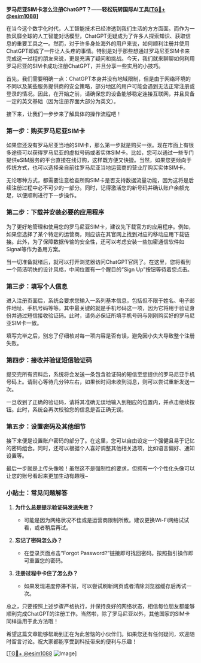 **罗马尼亚SIM卡怎么注册ChatGPT？——轻松玩转国际AI工具[[TG💪+ @esim1088](https://t.me/s/esim1088)]**

在当今这个数字化时代，人工智能技术已经渗透到我们生活的方方面面。而作为一款风靡全球的人工智能对话模型，ChatGPT无疑成为了许多人探索知识、获取信息的重要工具之一。然而，对于许多身处海外的用户来说，如何顺利注册并使用ChatGPT却成了一件让人头疼的事情。特别是对于那些想通过罗马尼亚SIM卡来完成这一过程的朋友来说，更是充满了疑问和挑战。今天，我们就来聊聊如何利用罗马尼亚的SIM卡成功注册ChatGPT，并且分享一些实用的小技巧。

首先，我们需要明确一点：ChatGPT本身并没有地域限制，但是由于网络环境的不同以及某些服务提供商的安全策略，部分地区的用户可能会遇到无法正常注册或登录的情况。因此，在开始之前，请确保您的设备能够稳定连接互联网，并且具备一定的英文基础（因为注册界面大部分为英文）。

接下来，让我们一步步来了解具体的操作流程吧！

### 第一步：购买罗马尼亚SIM卡

如果您还没有罗马尼亚当地的SIM卡，那么第一步就是购买一张。现在市面上有很多途径可以获得罗马尼亚的虚拟号码或者实体SIM卡。比如，您可以通过一些专门提供eSIM服务的平台直接在线订购，这样既方便又快捷。当然，如果您更倾向于传统方式，也可以选择亲自前往罗马尼亚当地运营商的营业厅购买实体SIM卡。

无论哪种方式，都需要注意检查所购SIM卡是否支持数据流量功能，因为这将是后续注册过程中必不可少的一部分。同时，记得激活您的新号码并确认账户余额充足，以便顺利进行下一步操作。

### 第二步：下载并安装必要的应用程序

为了更好地管理和使用您的罗马尼亚SIM卡，建议先下载官方的应用程序。例如，如果您选择了某个特定的运营商，则应该在其官网上找到对应的移动应用下载链接。此外，为了保障数据传输的安全性，还可以考虑安装一些加密通信软件如Signal等作为备用方案。

当一切准备就绪后，就可以打开浏览器访问ChatGPT官网了。在这里，您将看到一个简洁明快的设计风格，中间位置有一个醒目的“Sign Up”按钮等待着您点击。

### 第三步：填写个人信息

进入注册页面后，系统会要求您输入一系列基本信息，包括但不限于姓名、电子邮件地址、手机号码等等。其中最关键的就是手机号码这一项，因为它将用于验证身份并通过短信接收验证码。此时，请务必保证所填手机号码与刚刚购买好的罗马尼亚SIM卡一致。

填写完毕之后，别忘了仔细核对每一项内容是否有误，避免因小失大导致整个注册失败。

### 第四步：接收并验证短信验证码

提交完所有资料后，系统将会发送一条包含验证码的短信至您提供的罗马尼亚手机号码上。请耐心等待几分钟左右，如果长时间未收到消息，则可以尝试重新发送一次。

一旦收到了正确的验证码，请将其准确无误地输入到相应的位置内，并点击继续按钮。此时，系统会再次校验您的信息是否正确无误。

### 第五步：设置密码及其他细节

接下来便是设置账户密码的部分了。在这里，您可以自由设定一个强健且易于记忆的密码组合。同时，还可以根据个人喜好调整其他相关选项，比如语言偏好、通知设置等。

最后一步就是上传头像啦！虽然这不是强制性的要求，但拥有一个个性化头像可以让您的账号看起来更加生动有趣哦~

### 小贴士：常见问题解答

1. **为什么总是提示验证码发送失败？**
   - 可能是因为网络状况不佳或是运营商限制所致。建议更换Wi-Fi网络试试看，或者稍后再试。

2. **忘记了密码怎么办？**
   - 在登录页面点击“Forgot Password?”链接即可找回密码。按照指引操作即可重置您的密码。

3. **注册过程中卡住了怎么办？**
   - 如果发现进度停滞不前，可以尝试刷新网页或者清除浏览器缓存后再试一次。

总之，只要按照上述步骤严格执行，并保持良好的网络状态，相信每位朋友都能够顺利完成ChatGPT的注册工作。当然啦，除了罗马尼亚以外，其他国家的SIM卡同样适用于此方法哦！

希望这篇文章能够帮助到正在为此苦恼的小伙伴们。如果您还有任何疑问，欢迎随时留言讨论。祝大家都能享受到科技带来的便利与乐趣！

[[TG💪+ @esim1088](https://t.me/s/esim1088) ![Image](https://i.postimg.cc/4NQfJmqS/Snipaste-2025-05-13-00-14-12.png)]